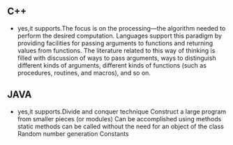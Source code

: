
## C++
* yes,it supports.The focus is on the processing—the algorithm needed to perform the desired computation. Languages support this paradigm by  providing facilities for passing arguments to functions and returning values from functions. The literature related to this way of thinking is filled with discussion of ways to pass arguments, ways to distinguish different kinds of arguments, different kinds of functions (such as procedures, routines, and macros), and so on.


## JAVA
* yes,it supports.Divide and conquer technique
 Construct a large program from smaller pieces (or modules)
 Can be accomplished using methods
 static methods can be called without the need for an object of the class
 Random number generation
 Constants
